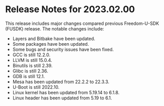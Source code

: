 # Release Notes for 2023.02.00

This release includes major changes compared previous Freedom-U-SDK (FUSDK) release. The notable changes include:

- Layers and Bitbake have been updated.
- Some packages have been updated.
- Some bugs and security issues have been fixed.
- GCC is still 12.2.0.
- LLVM is still 15.0.4.
- Binutils is still 2.39.
- Glibc is still 2.36.
- GDB is still 12.1.
- Mesa has been updated from 22.2.2 to 22.3.3.
- U-Boot is still 2022.10.
- Linux kernel has been updated from 5.19.14 to 6.1.8.
- Linux header has been updated from 5.19 to 6.1.
